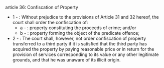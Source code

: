 article 36: Confiscation of Property

<ul>
			<li>1 - : Without prejudice to the provisions of Article 31 and 32 hereof, the court shall order the confiscation of:<ul>
						<li>a - : property constituting the proceeds of crime; and&#x2F;or<ul>
						</ul></li>						<li>b - : property forming the object of the predicate offence;<ul>
						</ul></li>			</ul></li>			<li>2 - : The court shall, however, not order confiscation of property transferred to a third party if it is satisfied that the third party has acquired the property by paying reasonable price or in return for the provision of services corresponding to its value or any other legitimate grounds, and that he was unaware of its illicit origin.<ul>
			</ul></li></ul>